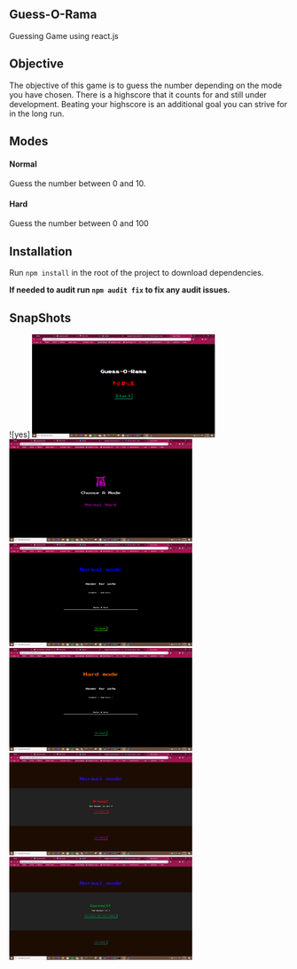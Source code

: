 ## Guess-O-Rama

Guessing Game using react.js

## Objective

The objective of this game is to guess the number depending on the mode you have chosen. There is a highscore 
that it counts for and still under development. Beating your highscore is an additional goal you can strive for
in the long run.

## Modes

#### Normal

Guess the number between 0 and 10.

#### Hard

Guess the number between 0 and 100


## Installation
 
 Run ``` npm install ``` in the root of the project to download dependencies.

 **If needed to audit run ``` npm audit fix ``` to fix any audit issues.**


## SnapShots
![yes]
<img src="./public/assets/Home.png" alt="Guess-o-Rama"  width="330"/>
<img src="./public/assets/Mode.png" alt="Guess-o-Rama"  width="330"/>
<img src="./public/assets/Normal.png" alt="Guess-o-Rama"  width="330"/>
<img src="./public/assets/Hard.png" alt="Guess-o-Rama"  width="330"/>
<img src="./public/assets/Wrong.png" alt="Guess-o-Rama"  width="330"/>
<img src="./public/assets/Right.png" alt="Guess-o-Rama"  width="330"/>